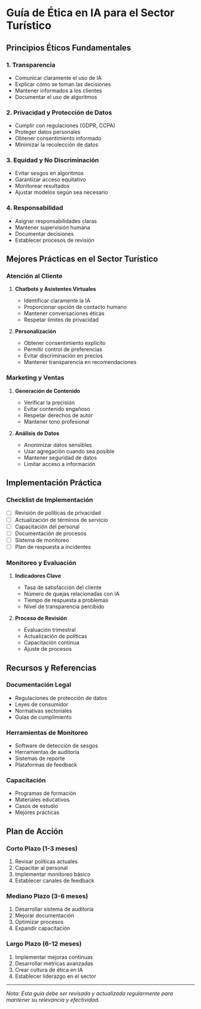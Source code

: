 # Guía de Ética en IA para el Sector Turístico

## Principios Éticos Fundamentales

### 1. Transparencia
- Comunicar claramente el uso de IA
- Explicar cómo se toman las decisiones
- Mantener informados a los clientes
- Documentar el uso de algoritmos

### 2. Privacidad y Protección de Datos
- Cumplir con regulaciones (GDPR, CCPA)
- Proteger datos personales
- Obtener consentimiento informado
- Minimizar la recolección de datos

### 3. Equidad y No Discriminación
- Evitar sesgos en algoritmos
- Garantizar acceso equitativo
- Monitorear resultados
- Ajustar modelos según sea necesario

### 4. Responsabilidad
- Asignar responsabilidades claras
- Mantener supervisión humana
- Documentar decisiones
- Establecer procesos de revisión

## Mejores Prácticas en el Sector Turístico

### Atención al Cliente
1. **Chatbots y Asistentes Virtuales**
   - Identificar claramente la IA
   - Proporcionar opción de contacto humano
   - Mantener conversaciones éticas
   - Respetar límites de privacidad

2. **Personalización**
   - Obtener consentimiento explícito
   - Permitir control de preferencias
   - Evitar discriminación en precios
   - Mantener transparencia en recomendaciones

### Marketing y Ventas
1. **Generación de Contenido**
   - Verificar la precisión
   - Evitar contenido engañoso
   - Respetar derechos de autor
   - Mantener tono profesional

2. **Análisis de Datos**
   - Anonimizar datos sensibles
   - Usar agregación cuando sea posible
   - Mantener seguridad de datos
   - Limitar acceso a información

## Implementación Práctica

### Checklist de Implementación
- [ ] Revisión de políticas de privacidad
- [ ] Actualización de términos de servicio
- [ ] Capacitación del personal
- [ ] Documentación de procesos
- [ ] Sistema de monitoreo
- [ ] Plan de respuesta a incidentes

### Monitoreo y Evaluación
1. **Indicadores Clave**
   - Tasa de satisfacción del cliente
   - Número de quejas relacionadas con IA
   - Tiempo de respuesta a problemas
   - Nivel de transparencia percibido

2. **Proceso de Revisión**
   - Evaluación trimestral
   - Actualización de políticas
   - Capacitación continua
   - Ajuste de procesos

## Recursos y Referencias

### Documentación Legal
- Regulaciones de protección de datos
- Leyes de consumidor
- Normativas sectoriales
- Guías de cumplimiento

### Herramientas de Monitoreo
- Software de detección de sesgos
- Herramientas de auditoría
- Sistemas de reporte
- Plataformas de feedback

### Capacitación
- Programas de formación
- Materiales educativos
- Casos de estudio
- Mejores prácticas

## Plan de Acción

### Corto Plazo (1-3 meses)
1. Revisar políticas actuales
2. Capacitar al personal
3. Implementar monitoreo básico
4. Establecer canales de feedback

### Mediano Plazo (3-6 meses)
1. Desarrollar sistema de auditoría
2. Mejorar documentación
3. Optimizar procesos
4. Expandir capacitación

### Largo Plazo (6-12 meses)
1. Implementar mejoras continuas
2. Desarrollar métricas avanzadas
3. Crear cultura de ética en IA
4. Establecer liderazgo en el sector

---
*Nota: Esta guía debe ser revisada y actualizada regularmente para mantener su relevancia y efectividad.*
